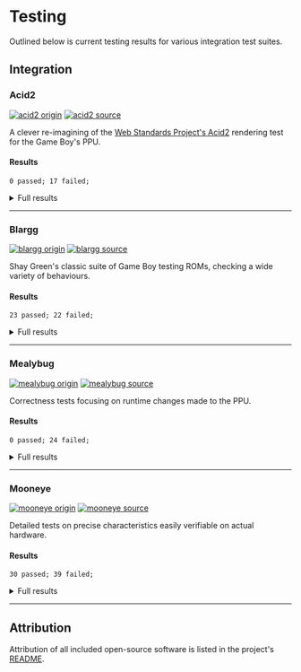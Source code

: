 # Testing

Outlined below is current testing results for various integration test suites.

## Integration

### Acid2

[![acid2 origin][acid2.git.badge]][acid2.git.hyper]
[![acid2 source][acid2.src.badge]][acid2.src.hyper]

A clever re-imagining of the [Web Standards Project's Acid2][wsp.acid2]
rendering test for the Game Boy's PPU.

#### Results

```
0 passed; 17 failed;
```

<details>
  <summary>Full results</summary>

  | Pass | Test                                                |
  |:----:| --------------------------------------------------- |
  |  ❌  | `failure_10_obj_limit`                              |
  |  ❌  | `failure_8x16_obj_tile_index_bit_0`                 |
  |  ❌  | `failure_bg_enable`                                 |
  |  ❌  | `failure_bg_map`                                    |
  |  ❌  | `failure_obj_enable`                                |
  |  ❌  | `failure_obj_horizontal_flip`                       |
  |  ❌  | `failure_obj_palette`                               |
  |  ❌  | `failure_obj_priority_lower_x`                      |
  |  ❌  | `failure_obj_priority_same_x`                       |
  |  ❌  | `failure_obj_size`                                  |
  |  ❌  | `failure_obj_to_bg_priority`                        |
  |  ❌  | `failure_obj_vertical_flip`                         |
  |  ❌  | `failure_tile_sel`                                  |
  |  ❌  | `failure_win_enable`                                |
  |  ❌  | `failure_win_line_counter`                          |
  |  ❌  | `failure_win_map`                                   |
  |  ❌  | `success`                                           |

</details>

---

### Blargg

[![blargg origin][blargg.git.badge]][blargg.git.hyper]
[![blargg source][blargg.src.badge]][blargg.src.hyper]

Shay Green's classic suite of Game Boy testing ROMs, checking a wide variety of
behaviours.

#### Results

```
23 passed; 22 failed;
```

<details>
  <summary>Full results</summary>

  | Pass | Test                                                |
  |:----:| --------------------------------------------------- |
  |  ✅  | `cpu_instrs/cpu_instrs.gb`                          |
  |  ✅  | `cpu_instrs/individual/01-special.gb`               |
  |  ✅  | `cpu_instrs/individual/02-interrupts.gb`            |
  |  ✅  | `cpu_instrs/individual/03-op sp,hl.gb`              |
  |  ✅  | `cpu_instrs/individual/04-op r,imm.gb`              |
  |  ✅  | `cpu_instrs/individual/05-op rp.gb`                 |
  |  ✅  | `cpu_instrs/individual/06-ld r,r.gb`                |
  |  ✅  | `cpu_instrs/individual/07-jr,jp,call,ret,rst.gb`    |
  |  ✅  | `cpu_instrs/individual/08-misc instrs.gb`           |
  |  ✅  | `cpu_instrs/individual/09-op r,r.gb`                |
  |  ✅  | `cpu_instrs/individual/10-bit ops.gb`               |
  |  ✅  | `cpu_instrs/individual/11-op a,(hl).gb`             |
  |  ❌  | `dmg_sound/dmg_sound.gb`                            |
  |  ❌  | `dmg_sound/rom_singles/01-registers.gb`             |
  |  ❌  | `dmg_sound/rom_singles/02-len ctr.gb`               |
  |  ❌  | `dmg_sound/rom_singles/03-trigger.gb`               |
  |  ❌  | `dmg_sound/rom_singles/04-sweep.gb`                 |
  |  ❌  | `dmg_sound/rom_singles/05-sweep details.gb`         |
  |  ❌  | `dmg_sound/rom_singles/06-overflow on trigger.gb`   |
  |  ❌  | `dmg_sound/rom_singles/07-len sweep period sync.gb` |
  |  ❌  | `dmg_sound/rom_singles/08-len ctr during power.gb`  |
  |  ❌  | `dmg_sound/rom_singles/09-wave read while on.gb`    |
  |  ❌  | `dmg_sound/rom_singles/10-wave trigger while on.gb` |
  |  ❌  | `dmg_sound/rom_singles/11-regs after power.gb`      |
  |  ❌  | `dmg_sound/rom_singles/12-wave write while on.gb`   |
  |  ❌  | `halt_bug.gb`                                       |
  |  ✅  | `instr_timing/instr_timing.gb`                      |
  |  ❌  | `interrupt_time/interrupt_time.gb`                  |
  |  ✅  | `mem_timing/individual/01-read_timing.gb`           |
  |  ✅  | `mem_timing/individual/02-write_timing.gb`          |
  |  ✅  | `mem_timing/individual/03-modify_timing.gb`         |
  |  ✅  | `mem_timing/mem_timing.gb`                          |
  |  ✅  | `mem_timing-2/mem_timing.gb`                        |
  |  ✅  | `mem_timing-2/rom_singles/01-read_timing.gb`        |
  |  ✅  | `mem_timing-2/rom_singles/02-write_timing.gb`       |
  |  ✅  | `mem_timing-2/rom_singles/03-modify_timing.gb`      |
  |  ❌  | `oam_bug/oam_bug.gb`                                |
  |  ❌  | `oam_bug/rom_singles/1-lcd_sync.gb`                 |
  |  ❌  | `oam_bug/rom_singles/2-causes.gb`                   |
  |  ✅  | `oam_bug/rom_singles/3-non_causes.gb`               |
  |  ❌  | `oam_bug/rom_singles/4-scanline_timing.gb`          |
  |  ❌  | `oam_bug/rom_singles/5-timing_bug.gb`               |
  |  ✅  | `oam_bug/rom_singles/6-timing_no_bug.gb`            |
  |  ❌  | `oam_bug/rom_singles/7-timing_effect.gb`            |
  |  ❌  | `oam_bug/rom_singles/8-instr_effect.gb`             |

</details>

---

### Mealybug

[![mealybug origin][mealybug.git.badge]][mealybug.git.hyper]
[![mealybug source][mealybug.src.badge]][mealybug.src.hyper]

Correctness tests focusing on runtime changes made to the PPU.

#### Results

```
0 passed; 24 failed;
```

<details>
  <summary>Full results</summary>

  | Pass | Test                                                |
  |:----:| --------------------------------------------------- |
  |  ❌  | `m2_win_en_toggle`                                  |
  |  ❌  | `m3_bgp_change`                                     |
  |  ❌  | `m3_bgp_change_sprites`                             |
  |  ❌  | `m3_lcdc_bg_en_change`                              |
  |  ❌  | `m3_lcdc_bg_map_change`                             |
  |  ❌  | `m3_lcdc_obj_en_change`                             |
  |  ❌  | `m3_lcdc_obj_en_change_variant`                     |
  |  ❌  | `m3_lcdc_obj_size_change`                           |
  |  ❌  | `m3_lcdc_obj_size_change_scx`                       |
  |  ❌  | `m3_lcdc_tile_sel_change`                           |
  |  ❌  | `m3_lcdc_tile_sel_win_change`                       |
  |  ❌  | `m3_lcdc_win_en_change_multiple`                    |
  |  ❌  | `m3_lcdc_win_en_change_multiple_wx`                 |
  |  ❌  | `m3_lcdc_win_map_change`                            |
  |  ❌  | `m3_obp0_change`                                    |
  |  ❌  | `m3_scx_high_5_bits`                                |
  |  ❌  | `m3_scx_low_3_bits`                                 |
  |  ❌  | `m3_scy_change`                                     |
  |  ❌  | `m3_window_timing`                                  |
  |  ❌  | `m3_window_timing_wx_0`                             |
  |  ❌  | `m3_wx_4_change`                                    |
  |  ❌  | `m3_wx_4_change_sprites`                            |
  |  ❌  | `m3_wx_5_change`                                    |
  |  ❌  | `m3_wx_6_change`                                    |

</details>

---

### Mooneye

[![mooneye origin][mooneye.git.badge]][mooneye.git.hyper]
[![mooneye source][mooneye.src.badge]][mooneye.src.hyper]

Detailed tests on precise characteristics easily verifiable on actual hardware.

#### Results

```
30 passed; 39 failed;
```

<details>
  <summary>Full results</summary>

  | Pass | Test                                                |
  |:----:| --------------------------------------------------- |
  |  ❌  | `acceptance/add_sp_e_timing.gb`                     |
  |  ✅  | `acceptance/bits/mem_oam.gb`                        |
  |  ✅  | `acceptance/bits/reg_f.gb`                          |
  |  ❌  | `acceptance/bits/unused_hwio-GS.gb`                 |
  |  ❌  | `acceptance/boot_div-dmg0.gb`                       |
  |  ❌  | `acceptance/boot_div-dmgABCmgb.gb`                  |
  |  ❌  | `acceptance/boot_hwio-dmg0.gb`                      |
  |  ❌  | `acceptance/boot_hwio-dmgABCmgb.gb`                 |
  |  ❌  | `acceptance/boot_regs-dmg0.gb`                      |
  |  ✅  | `acceptance/boot_regs-dmgABC.gb`                    |
  |  ❌  | `acceptance/call_cc_timing.gb`                      |
  |  ❌  | `acceptance/call_cc_timing2.gb`                     |
  |  ❌  | `acceptance/call_timing.gb`                         |
  |  ❌  | `acceptance/call_timing2.gb`                        |
  |  ✅  | `acceptance/di_timing-GS.gb`                        |
  |  ✅  | `acceptance/div_timing.gb`                          |
  |  ✅  | `acceptance/ei_sequence.gb`                         |
  |  ✅  | `acceptance/ei_timing.gb`                           |
  |  ✅  | `acceptance/halt_ime0_ei.gb`                        |
  |  ✅  | `acceptance/halt_ime0_nointr_timing.gb`             |
  |  ✅  | `acceptance/halt_ime1_timing.gb`                    |
  |  ✅  | `acceptance/halt_ime1_timing2-GS.gb`                |
  |  ✅  | `acceptance/if_ie_registers.gb`                     |
  |  ✅  | `acceptance/instr/daa.gb`                           |
  |  ❌  | `acceptance/interrupts/ie_push.gb`                  |
  |  ✅  | `acceptance/intr_timing.gb`                         |
  |  ❌  | `acceptance/jp_cc_timing.gb`                        |
  |  ❌  | `acceptance/jp_timing.gb`                           |
  |  ❌  | `acceptance/ld_hl_sp_e_timing.gb`                   |
  |  ✅  | `acceptance/oam_dma/basic.gb`                       |
  |  ✅  | `acceptance/oam_dma/reg_read.gb`                    |
  |  ❌  | `acceptance/oam_dma_restart.gb`                     |
  |  ❌  | `acceptance/oam_dma/sources-GS.gb`                  |
  |  ❌  | `acceptance/oam_dma_start.gb`                       |
  |  ❌  | `acceptance/oam_dma_timing.gb`                      |
  |  ✅  | `acceptance/pop_timing.gb`                          |
  |  ❌  | `acceptance/ppu/hblank_ly_scx_timing-GS.gb`         |
  |  ✅  | `acceptance/ppu/intr_1_2_timing-GS.gb`              |
  |  ❌  | `acceptance/ppu/intr_2_0_timing.gb`                 |
  |  ❌  | `acceptance/ppu/intr_2_mode0_timing.gb`             |
  |  ❌  | `acceptance/ppu/intr_2_mode0_timing_sprites.gb`     |
  |  ❌  | `acceptance/ppu/intr_2_mode3_timing.gb`             |
  |  ❌  | `acceptance/ppu/intr_2_oam_ok_timing.gb`            |
  |  ❌  | `acceptance/ppu/lcdon_timing-GS.gb`                 |
  |  ❌  | `acceptance/ppu/lcdon_write_timing-GS.gb`           |
  |  ❌  | `acceptance/ppu/stat_irq_blocking.gb`               |
  |  ❌  | `acceptance/ppu/stat_lyc_onoff.gb`                  |
  |  ❌  | `acceptance/ppu/vblank_stat_intr-GS.gb`             |
  |  ❌  | `acceptance/push_timing.gb`                         |
  |  ✅  | `acceptance/rapid_di_ei.gb`                         |
  |  ❌  | `acceptance/ret_cc_timing.gb`                       |
  |  ❌  | `acceptance/ret_timing.gb`                          |
  |  ❌  | `acceptance/reti_intr_timing.gb`                    |
  |  ❌  | `acceptance/reti_timing.gb`                         |
  |  ❌  | `acceptance/rst_timing.gb`                          |
  |  ❌  | `acceptance/serial/boot_sclk_align-dmgABCmgb.gb`    |
  |  ✅  | `acceptance/timer/div_write.gb`                     |
  |  ✅  | `acceptance/timer/rapid_toggle.gb`                  |
  |  ✅  | `acceptance/timer/tim00.gb`                         |
  |  ✅  | `acceptance/timer/tim00_div_trigger.gb`             |
  |  ✅  | `acceptance/timer/tim01.gb`                         |
  |  ✅  | `acceptance/timer/tim01_div_trigger.gb`             |
  |  ✅  | `acceptance/timer/tim10.gb`                         |
  |  ✅  | `acceptance/timer/tim10_div_trigger.gb`             |
  |  ✅  | `acceptance/timer/tim11.gb`                         |
  |  ✅  | `acceptance/timer/tim11_div_trigger.gb`             |
  |  ✅  | `acceptance/timer/tima_reload.gb`                   |
  |  ❌  | `acceptance/timer/tima_write_reloading.gb`          |
  |  ❌  | `acceptance/timer/tma_write_reloading.gb`           |

</details>

---

## Attribution

Attribution of all included open-source software is listed in the project's
[README][attrib].

<!--
  Reference-style links
-->

<!-- Badges -->
[acid2.git.badge]:    https://img.shields.io/badge/acid2-origin-2188a7?logo=github
[acid2.git.hyper]:    https://github.com/mattcurrie/dmg-acid2
[acid2.src.badge]:    https://img.shields.io/badge/acid2-source-a72145?logo=rust
[acid2.src.hyper]:    ./acid2.rs
[blargg.git.badge]:   https://img.shields.io/badge/blargg-origin-2188a7?logo=github
[blargg.git.hyper]:   https://github.com/retrio/gb-test-roms
[blargg.src.badge]:   https://img.shields.io/badge/blargg-source-a72145?logo=rust
[blargg.src.hyper]:   ./blargg.rs
[mealybug.git.badge]: https://img.shields.io/badge/mealybug-origin-2188a7?logo=github
[mealybug.git.hyper]: https://github.com/mattcurrie/mealybug-tearoom-tests
[mealybug.src.badge]: https://img.shields.io/badge/mealybug-source-a72145?logo=rust
[mealybug.src.hyper]: ./mealybug.rs
[mooneye.git.badge]:  https://img.shields.io/badge/mooneye-origin-2188a7?logo=github
[mooneye.git.hyper]:  https://github.com/Gekkio/mooneye-test-suite
[mooneye.src.badge]:  https://img.shields.io/badge/mooneye-source-a72145?logo=rust
[mooneye.src.hyper]:  ./mooneye.rs

<!-- Integration -->
[wsp.acid2]: https://webstandards.org/files/acid2/test.html

<!-- Attribution -->
[attrib]: /README.md#attribution

